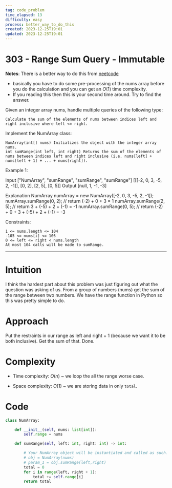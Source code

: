 ```yaml
---
tag: code_problem
time_elapsed: 13
difficulty: easy
process: better_way_to_do_this
created: 2023-12-25T19:01
updated: 2023-12-25T19:01
---
```


# 303 - Range Sum Query - Immutable

**Notes**: There is a better way to do this from [neetcode](https://www.youtube.com/watch?v=2pndAmo_sMA)
- basically you have to do some pre-processing of the nums array before you do the calculation and you can get an $O(1)$ time complexity. 
- If you reading this then this is your second time around. Try to find the answer.

Given an integer array nums, handle multiple queries of the following type:

    Calculate the sum of the elements of nums between indices left and right inclusive where left <= right.

Implement the NumArray class:

    NumArray(int[] nums) Initializes the object with the integer array nums.
    int sumRange(int left, int right) Returns the sum of the elements of nums between indices left and right inclusive (i.e. nums[left] + nums[left + 1] + ... + nums[right]).

 

Example 1:

Input
["NumArray", "sumRange", "sumRange", "sumRange"]
[[[-2, 0, 3, -5, 2, -1]], [0, 2], [2, 5], [0, 5]]
Output
[null, 1, -1, -3]

Explanation
NumArray numArray = new NumArray([-2, 0, 3, -5, 2, -1]);
numArray.sumRange(0, 2); // return (-2) + 0 + 3 = 1
numArray.sumRange(2, 5); // return 3 + (-5) + 2 + (-1) = -1
numArray.sumRange(0, 5); // return (-2) + 0 + 3 + (-5) + 2 + (-1) = -3

 

Constraints:

    1 <= nums.length <= 104
    -105 <= nums[i] <= 105
    0 <= left <= right < nums.length
    At most 104 calls will be made to sumRange.

---

# Intuition
<!-- Describe your first thoughts on how to solve this problem. -->
I think the hardest part about this problem was just figuring out what the question was asking of us. From a group of numbers (nums) get the sum of the range between two numbers. We have the range function in Python so this was pretty simple to do.

# Approach
<!-- Describe your approach to solving the problem. -->
Put the restraints in our range as left and right + 1 (because we want it to be both inclusive). Get the sum of that. Done.

# Complexity
- Time complexity: $O(n)$ ~ we loop the all the range worse case.


- Space complexity: $O(1)$ ~ we are storing data in only `total`.

# Code
```python
class NumArray:

    def __init__(self, nums: list[int]):
        self.range = nums

    def sumRange(self, left: int, right: int) -> int:

        # Your NumArray object will be instantiated and called as such:
        # obj = NumArray(nums)
        # param_1 = obj.sumRange(left,right)
        total = 0
        for i in range(left, right + 1):
            total += self.range[i]
        return total

```


